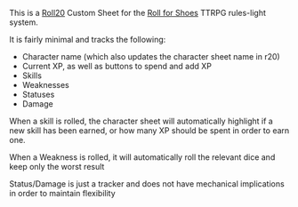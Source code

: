 This is a [Roll20](roll20/net) Custom Sheet for the [Roll for Shoes](https://rollforshoes.com/) TTRPG rules-light system.

It is fairly minimal and tracks the following:

- Character name (which also updates the character sheet name in r20)
- Current XP, as well as buttons to spend and add XP
- Skills
- Weaknesses
- Statuses
- Damage

When a skill is rolled, the character sheet will automatically highlight if a new skill has been earned, or how many XP should be spent in order to earn one.

When a Weakness is rolled, it will automatically roll the relevant dice and keep only the worst result

Status/Damage is just a tracker and does not have mechanical implications in order to maintain flexibility
